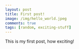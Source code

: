 ```yaml
---
layout: post
title: First post!
image: /img/hello_world.jpeg
comments: true
tags: [random, exciting-stuff]
---
```


This is my first post, how exciting!
